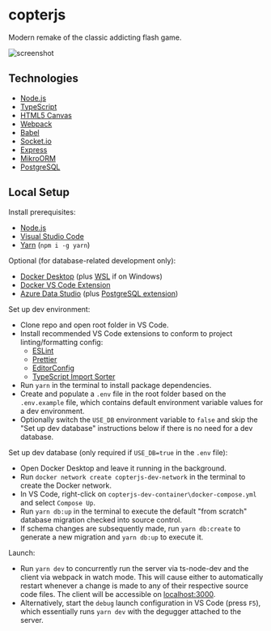 # copterjs

Modern remake of the classic addicting flash game.

![screenshot](https://user-images.githubusercontent.com/1410481/163531396-d0a021b6-2a70-44d7-ada4-60f716c775b8.png)

## Technologies

-   [Node.js](https://nodejs.org/en/)
-   [TypeScript](https://www.typescriptlang.org/)
-   [HTML5 Canvas](https://www.w3schools.com/html/html5_canvas.asp)
-   [Webpack](https://webpack.js.org/)
-   [Babel](https://babeljs.io/)
-   [Socket.io](https://socket.io/)
-   [Express](http://expressjs.com/)
-   [MikroORM](https://mikro-orm.io/)
-   [PostgreSQL](https://www.postgresql.org/)

## Local Setup

Install prerequisites:

-   [Node.js](https://nodejs.org/en/download/)
-   [Visual Studio Code](https://code.visualstudio.com/download)
-   [Yarn](https://classic.yarnpkg.com/en/) (`npm i -g yarn`)

Optional (for database-related development only):

-   [Docker Desktop](https://www.docker.com/products/docker-desktop) (plus [WSL](https://docs.microsoft.com/en-us/windows/wsl/install-manual) if on Windows)
-   [Docker VS Code Extension](https://marketplace.visualstudio.com/items?itemName=ms-azuretools.vscode-docker)
-   [Azure Data Studio](https://azure.microsoft.com/en-us/services/developer-tools/data-studio/) (plus [PostgreSQL extension](https://docs.microsoft.com/en-us/sql/azure-data-studio/extensions/postgres-extension?view=sql-server-ver15))

Set up dev environment:

-   Clone repo and open root folder in VS Code.
-   Install recommended VS Code extensions to conform to project linting/formatting config:
    -   [ESLint](https://marketplace.visualstudio.com/items?itemName=dbaeumer.vscode-eslint)
    -   [Prettier](https://marketplace.visualstudio.com/items?itemName=esbenp.prettier-vscode)
    -   [EditorConfig](https://marketplace.visualstudio.com/items?itemName=editorconfig.editorconfig)
    -   [TypeScript Import Sorter](https://marketplace.visualstudio.com/items?itemName=mike-co.import-sorter)
-   Run `yarn` in the terminal to install package dependencies.
-   Create and populate a `.env` file in the root folder based on the `.env.example` file, which contains default environment variable values for a dev environment.
-   Optionally switch the `USE_DB` environment variable to `false` and skip the "Set up dev database" instructions below if there is no need for a dev database.

Set up dev database (only required if `USE_DB=true` in the `.env` file):

-   Open Docker Desktop and leave it running in the background.
-   Run `docker network create copterjs-dev-network` in the terminal to create the Docker network.
-   In VS Code, right-click on `copterjs-dev-container\docker-compose.yml` and select `Compose Up`.
-   Run `yarn db:up` in the terminal to execute the default "from scratch" database migration checked into source control.
-   If schema changes are subsequently made, run `yarn db:create` to generate a new migration and `yarn db:up` to execute it.

Launch:

-   Run `yarn dev` to concurrently run the server via ts-node-dev and the client via webpack in watch mode. This will cause either to automatically restart whenever a change is made to any of their respective source code files. The client will be accessible on [localhost:3000](http://localhost:3000).
-   Alternatively, start the `debug` launch configuration in VS Code (press `F5`), which essentially runs `yarn dev` with the degugger attached to the server.
